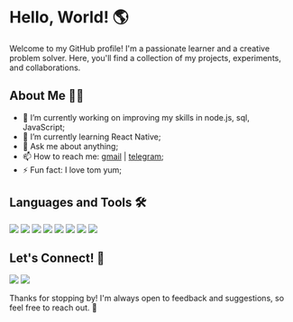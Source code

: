 # Hello, World! 🌎

Welcome to my GitHub profile! I'm a passionate learner and a creative problem solver. Here, you'll find a collection of my projects, experiments, and collaborations.

## About Me 👩‍💻

- 🔭 I’m currently working on improving my skills in node.js, sql, JavaScript;
- 🌱 I’m currently learning React Native;
- 💬 Ask me about anything;
- 📫 How to reach me: [gmail](mailto:[gaponenko800@gmail.com]) | [telegram](https://t.me/cloverfield11);
- ⚡ Fun fact: I love tom yum;

## Languages and Tools 🛠️

<p>
  <img src="https://img.shields.io/badge/-HTML5-%23E44D27?style=flat-square&logo=html5&logoColor=white" />
  <img src="https://img.shields.io/badge/-CSS3-%231572B6?style=flat-square&logo=css3&logoColor=white" />
  <img src="https://img.shields.io/badge/-JavaScript-%23F7DF1C?style=flat-square&logo=javascript&logoColor=black" />
  <img src="https://img.shields.io/badge/-Node.js-%23339933?style=flat-square&logo=node.js&logoColor=white" />
  <img src="https://img.shields.io/badge/-React_Native-%2361DAFB?style=flat-square&logo=react&logoColor=black" />
  <img src="https://img.shields.io/badge/-Express.js-%23404d59?style=flat-square&logo=express&logoColor=white" />
  <img src="https://img.shields.io/badge/-jQuery-%230769AD?style=flat-square&logo=jquery&logoColor=white" />
  <img src="https://img.shields.io/badge/-MySQL-%2300f?style=flat-square&logo=mysql&logoColor=white" />
</p>

## Let's Connect! 🤝

<p>
  <a href="https://www.linkedin.com/in/cloverfield11/"><img src="https://img.shields.io/badge/-LinkedIn-%230077B5?style=flat-square&logo=linkedin&logoColor=white" /></a>
  <a href="https://twitter.com/cloverfield11"><img src="https://img.shields.io/badge/-Twitter-%231DA1F2?style=flat-square&logo=twitter&logoColor=white" /></a>
</p>

Thanks for stopping by! I'm always open to feedback and suggestions, so feel free to reach out. 🎉
